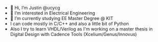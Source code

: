 - 👋 Hi, I’m Justin @ucycg
- 👀 I’m interested in Electrical Engineering
- 🌱 I’m currently studying EE Master Degree @ KIT
- I can code mostly in C/C++ and also a little bit of Python
- Also I try to learn VHDL/Verilog as I'm working on a master thesis in Digital Design with Cadence Tools (Xcelium/Genus/Innovus)

<!---
ucycg/ucycg is a ✨ special ✨ repository because its `README.md` (this file) appears on your GitHub profile.
You can click the Preview link to take a look at your changes.
--->
